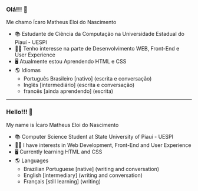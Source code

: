 ### Olá!!! 👋

Me chamo Ícaro Matheus Eloi do Nascimento

- 📚 Estudante de Ciência da Computação na Universidade Estadual do Piauí - UESPI 
- 👨‍💻 Tenho interesse na parte de Desenvolvimento WEB, Front-End e User Experience
- 🖥 Atualmente estou Aprendendo HTML e CSS
- 🌎 Idiomas 
  - Português Brasileiro [nativo] (escrita e conversação)
  - Inglês [intermediário] (escrita e conversação) 
  - francês [ainda aprendendo] (escrita)

<hr>

### Hello!!! 👋

My name is Ícaro Matheus Eloi do Nascimento

- 📚 Computer Science Student at State University of Piauí - UESPI
- 👨‍💻 I have interests in Web Development, Front-End and User Experience
- 🖥 Currently learning HTML and CSS
- 🌎 Languages
  - Brazilian Portuguese [native] (writing and conversation)
  - English [intermediary] (writing and conversation) 
  - Français [still learning] (writing)
